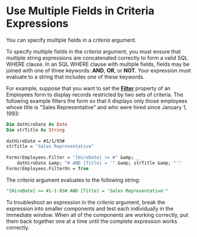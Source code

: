 
# Use Multiple Fields in Criteria Expressions

You can specify multiple fields in a  _criteria_ argument.

To specify multiple fields in the  _criteria_ argument, you must ensure that multiple string expressions are concatenated correctly to form a valid SQL WHERE clause. In an SQL WHERE clause with multiple fields, fields may be joined with one of three keywords: **AND**,  **OR**, or  **NOT**. Your expression must evaluate to a string that includes one of these keywords.

For example, suppose that you want to set the  **[Filter](5EB49F82-8519-981C-A663-9862736AC95F.md)** property of an Employees form to display records restricted by two sets of criteria. The following example filters the form so that it displays only those employees whose title is "Sales Representative" and who were hired since January 1, 1993:




```vb
Dim datHireDate As Date 
Dim strTitle As String 
 
datHireDate = #1/1/93# 
strTitle = "Sales Representative" 
 
Forms!Employees.Filter = "[HireDate] >= #" &amp; _ 
    datHireDate &amp; "# AND [Title] = '" &amp; strTitle &amp; "'" 
Forms!Employees.FilterOn = True
```

The  _criteria_ argument evaluates to the following string:



```sql
"[HireDate] >= #1-1-93# AND [Title] = 'Sales Representative'"
```

To troubleshoot an expression in the  _criteria_ argument, break the expression into smaller components and test each individually in the Immediate window. When all of the components are working correctly, put them back together one at a time until the complete expression works correctly.
